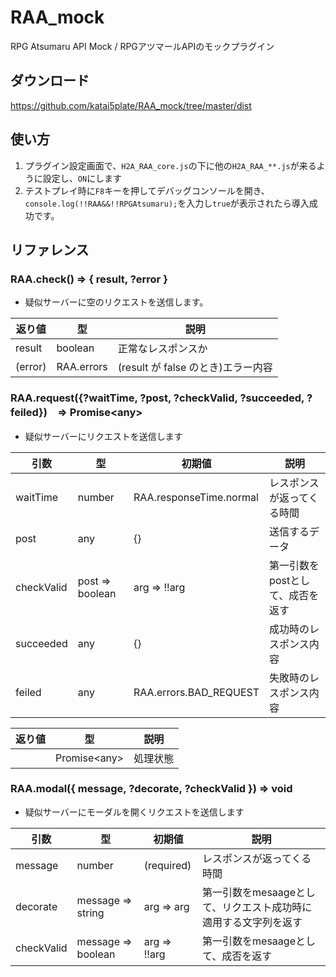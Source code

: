 # RAA_mock
RPG Atsumaru API Mock / RPGアツマールAPIのモックプラグイン

## ダウンロード
https://github.com/katai5plate/RAA_mock/tree/master/dist

## 使い方
1. プラグイン設定画面で、`H2A_RAA_core.js`の下に他の`H2A_RAA_**.js`が来るように設定し、`ON`にします
2. テストプレイ時に`F8`キーを押してデバッグコンソールを開き、`console.log(!!RAA&&!!RPGAtsumaru);`を入力し`true`が表示されたら導入成功です。

## リファレンス
### RAA.check() => { result, ?error }
- 疑似サーバーに空のリクエストを送信します。

|返り値|型|説明|
|-|-|-|
|result|boolean|正常なレスポンスか|
|(error)|RAA.errors|(result が false のとき)エラー内容|

### RAA.request({?waitTime, ?post, ?checkValid, ?succeeded, ?feiled})　=> Promise\<any\>
- 疑似サーバーにリクエストを送信します

|引数|型|初期値|説明|
|-|-|-|-|
|waitTime|number|RAA.responseTime.normal|レスポンスが返ってくる時間|
|post|any|{}|送信するデータ|
|checkValid|post => boolean|arg => !!arg|第一引数をpostとして、成否を返す|
|succeeded|any|{}|成功時のレスポンス内容|
|feiled|any|RAA.errors.BAD_REQUEST|失敗時のレスポンス内容|

|返り値|型|説明|
|-|-|-|
||Promise\<any\>|処理状態|

### RAA.modal({ message, ?decorate, ?checkValid }) => void
- 疑似サーバーにモーダルを開くリクエストを送信します

|引数|型|初期値|説明|
|-|-|-|-|
|message|number|(required)|レスポンスが返ってくる時間|
|decorate|message => string|arg => arg|第一引数をmesaageとして、リクエスト成功時に適用する文字列を返す|
|checkValid|message => boolean|arg => !!arg|第一引数をmesaageとして、成否を返す|

